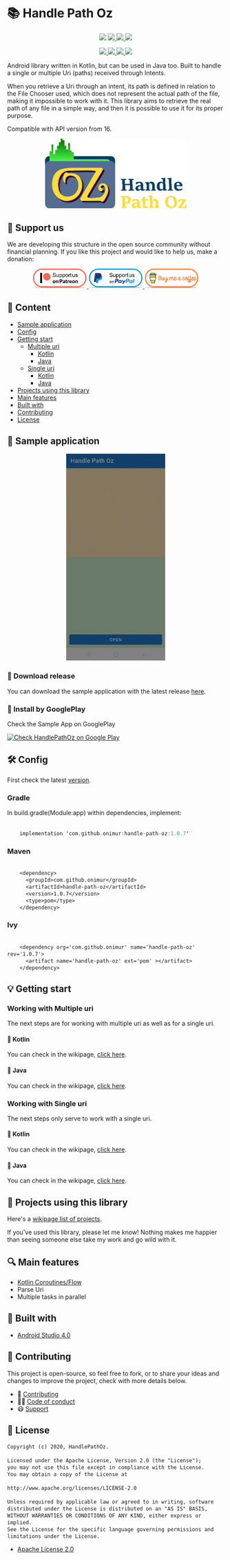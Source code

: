 # 📚 Handle Path Oz

<p align="center">
   <a title="API 16+">
        <img src="https://img.shields.io/badge/API-16%2B-orange?logo=android&logoColor=white">
    </a>
    <a href="./LICENSE" title="License">
        <img src="https://img.shields.io/github/license/onimur/handle-path-oz?label=License&logo=Apache&logoColor=white">
    </a>
    <a href="https://circleci.com/gh/onimur/handle-path-oz" title="onimur">
        <img src="https://img.shields.io/circleci/build/github/onimur/handle-path-oz?label=circleci&logo=CircleCI&logoColor=white">
    </a>
    <a href="https://play.google.com/store/apps/details?id=br.com.onimur.sample.handlepathoz" title="HandlePathOz">
        <img src="https://img.shields.io/badge/GooglePlay-SampleApp-yellow?logo=google%20play&logoColor=white">
    </a>
</p>

<p align="center">
    <a href="https://bintray.com/onimur/maven/HandlePathOz/_latestVersion" title="Bintray">
        <img src="https://img.shields.io/bintray/v/onimur/maven/HandlePathOz?label=Bintray&logo=JFrog%20Bintray&logoColor=white">
    </a>
    <a href="https://search.maven.org/artifact/com.github.onimur/handle-path-oz" title="Maven Central">
        <img src="https://img.shields.io/maven-central/v/com.github.onimur/handle-path-oz?color=brightgreen&label=Maven%20Central&logo=Apache%20Maven">
    </a>
    <a href="https://jitpack.io/#onimur/handle-path-oz" title="JitPack">
        <img src="https://jitpack.io/v/onimur/handle-path-oz.svg">
    </a>
    <a href="https://android-arsenal.com/details/1/8142" title="Android Arsenal">
        <img src="https://img.shields.io/badge/Android%20Arsenal-HandlePathOz-blueviolet.svg?logo=android&logoColor=white">
    </a>
</p>

Android library written in Kotlin, but can be used in Java too. Built to handle a single or multiple Uri (paths) received through Intents.

When you retrieve a Uri through an intent, its path is defined in relation to the File Chooser used, which does not represent the actual path of the file, making it impossible to work with it. This library aims to retrieve the real path of any file in a simple way, and then it is possible to use it for its proper purpose.

Compatible with API version from 16.

<p align="center">
    <a title="HandlePathOz">
        <img width="65%" src=".github/resources/logo_git.png">
    </a>
</p>

## 💞 Support us

We are developing this structure in the open source community without financial planning.
If you like this project and would like to help us, make a donation:

<p align="center">
    <a href="https://www.patreon.com/onimur" target="_blank">
        <img width="25%" alt="Check my Patreon" src=".github/resources/support-patreon.png"/>
    </a>
    <a href="https://www.paypal.com/cgi-bin/webscr?cmd=_donations&business=YUTBBKXR2XCPJ" target="_blank">
        <img width="25%" alt="Donate with Paypal" src=".github/resources/support-paypal.png"/>
    </a>
    <a href="https://www.buymeacoffee.com/onimur" target="_blank">
        <img width="25%" alt="Buy me a coffee" src=".github/resources/support-buy-coffee.png"/>
    </a>
</p>

## 📝 Content

- [Sample application](#-sample-application)
- [Config](#%EF%B8%8F-config)
- [Getting start](#-getting-start)
    - [Multiple uri](#working-with-multiple-uri)
        - [Kotlin](#-kotlin)
        - [Java](#-java)
    - [Single uri](#working-with-single-uri)
        - [Kotlin](#-kotlin-1)
        - [Java](#-java-1)
- [Projects using this library](#-projects-using-this-library)
- [Main features](#-main-features)
- [Built with](#-built-with)
- [Contributing](#-contributing)
- [License](#-license)

## 📱 Sample application

<p align="center">
    <img alt="Sample App" src=".github/resources/sample.gif"/>
</p>

### 🌱 Download release
  
You can download the sample application with the latest release [here](artifacts/HandlePathOZ.apk).

### 🌱 Install by GooglePlay 

Check the Sample App on GooglePlay

<p align="left">
    <a href="https://play.google.com/store/apps/details?id=br.com.onimur.sample.handlepathoz" target="_blank">
        <img width="25%" alt="Check HandlePathOz on Google Play" src="https://play.google.com/intl/en_gb/badges/static/images/badges/en_badge_web_generic.png"/>
    </a>
</p>

## 🛠️ Config

First check the latest [version](https://bintray.com/onimur/maven/HandlePathOz/_latestVersion).

### Gradle

In build.gradle(Module:app) within dependencies, implement:
      
```kotlin

    implementation 'com.github.onimur:handle-path-oz:1.0.7'

```

### Maven

```

    <dependency>
      <groupId>com.github.onimur</groupId>
      <artifactId>handle-path-oz</artifactId>
      <version>1.0.7</version>
      <type>pom</type>
    </dependency>

```

### Ivy

```

    <dependency org='com.github.onimur' name='handle-path-oz' rev='1.0.7'>
      <artifact name='handle-path-oz' ext='pom' ></artifact>
    </dependency>

```

## 💡 Getting start

### Working with Multiple uri

The next steps are for working with multiple uri as well as for a single uri.

#### 🎲 Kotlin
  
You can check in the wikipage, [click here](https://github.com/onimur/handle-path-oz/wiki/Kotlin---Multiple-Uri).

#### 🎲 Java

You can check in the wikipage, [click here](https://github.com/onimur/handle-path-oz/wiki/Java---Multiple-Uri).

### Working with Single uri

The next steps only serve to work with a single uri.

#### 🎲 Kotlin
  
You can check in the wikipage, [click here](https://github.com/onimur/handle-path-oz/wiki/Kotlin-Single-Uri).

#### 🎲 Java
  
You can check in the wikipage, [click here](https://github.com/onimur/handle-path-oz/wiki/Java-Single-Uri).

## 🚀 Projects using this library

Here's a [wikipage list of projects](https://github.com/onimur/handle-path-oz/wiki/Projects-using-HandlePathOz).

If you've used this library, please let me know! Nothing makes me happier than seeing someone else take my work and go wild with it.

## 🔍 Main features

- [Kotlin Coroutines/Flow](https://kotlinlang.org/docs/reference/coroutines-overview.html) 
- Parse Uri
- Multiple tasks in parallel

## 📐 Built with

* [Android Studio 4.0](https://developer.android.com/studio)
  
## 🧩 Contributing

This project is open-source, so feel free to fork, or to share your ideas and changes to improve the project, check with more details below.

- 💬 [Contributing](docs/CONTRIBUTING.md)
- 👮🏼 [Code of conduct](docs/CODE_OF_CONDUCT.md)
- 😷 [Support](docs/SUPPORT.md)

## 📃 License

    Copyright (c) 2020, HandlePathOz.

    Licensed under the Apache License, Version 2.0 (the "License");
    you may not use this file except in compliance with the License.
    You may obtain a copy of the License at

    http://www.apache.org/licenses/LICENSE-2.0

    Unless required by applicable law or agreed to in writing, software
    distributed under the License is distributed on an "AS IS" BASIS,
    WITHOUT WARRANTIES OR CONDITIONS OF ANY KIND, either express or implied.
    See the License for the specific language governing permissions and
    limitations under the License.

  * [Apache License 2.0](./LICENSE)
